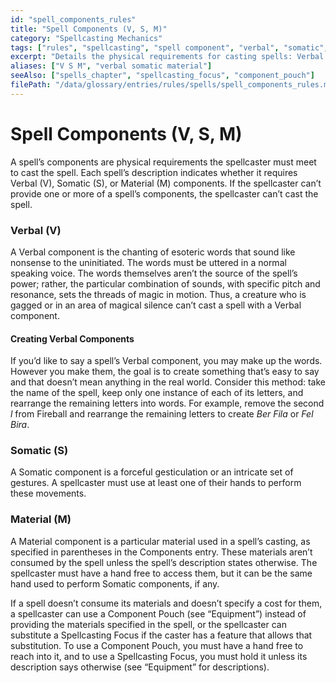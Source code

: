 ```yaml
---
id: "spell_components_rules"
title: "Spell Components (V, S, M)"
category: "Spellcasting Mechanics"
tags: ["rules", "spellcasting", "spell component", "verbal", "somatic", "material", "spellcasting focus", "component pouch"]
excerpt: "Details the physical requirements for casting spells: Verbal (V), Somatic (S), and Material (M) components, including spellcasting focuses and component pouches."
aliases: ["V S M", "verbal somatic material"]
seeAlso: ["spells_chapter", "spellcasting_focus", "component_pouch"]
filePath: "/data/glossary/entries/rules/spells/spell_components_rules.md"
---
```

# Spell Components (V, S, M)

A spell’s components are physical requirements the spellcaster must meet to cast the spell. Each spell’s description indicates whether it requires Verbal (V), Somatic (S), or Material (M) components. If the spellcaster can’t provide one or more of a spell’s components, the spellcaster can’t cast the spell.

<h3 class="text-xl font-semibold text-sky-200 mt-4 mb-2">Verbal (V)</h4>
<p>A Verbal component is the chanting of esoteric words that sound like nonsense to the uninitiated. The words must be uttered in a normal speaking voice. The words themselves aren’t the source of the spell’s power; rather, the particular combination of sounds, with specific pitch and resonance, sets the threads of magic in motion. Thus, a creature who is gagged or in an area of magical silence can’t cast a spell with a Verbal component.</p>
<div class="glossary-callout" markdown="1">
    <h4>Creating Verbal Components</h4>
    <p>If you’d like to say a spell’s Verbal component, you may make up the words. However you make them, the goal is to create something that’s easy to say and that doesn’t mean anything in the real world. Consider this method: take the name of the spell, keep only one instance of each of its letters, and rearrange the remaining letters into words. For example, remove the second <em>l</em> from <span data-term-id="fireball" class="glossary-term-link-from-markdown">Fireball</span> and rearrange the remaining letters to create <em>Ber Fila</em> or <em>Fel Bira</em>.</p>
</div>

<h3 class="text-xl font-semibold text-sky-200 mt-4 mb-2">Somatic (S)</h4>
<p>A Somatic component is a forceful gesticulation or an intricate set of gestures. A spellcaster must use at least one of their hands to perform these movements.</p>

<h3 class="text-xl font-semibold text-sky-200 mt-4 mb-2">Material (M)</h4>
<p>A Material component is a particular material used in a spell’s casting, as specified in parentheses in the Components entry. These materials aren’t consumed by the spell unless the spell’s description states otherwise. The spellcaster must have a hand free to access them, but it can be the same hand used to perform Somatic components, if any.</p>
<p>If a spell doesn’t consume its materials and doesn’t specify a cost for them, a spellcaster can use a Component Pouch (see “Equipment”) instead of providing the materials specified in the spell, or the spellcaster can substitute a Spellcasting Focus if the caster has a feature that allows that substitution. To use a Component Pouch, you must have a hand free to reach into it, and to use a Spellcasting Focus, you must hold it unless its description says otherwise (see “Equipment” for descriptions).</p>